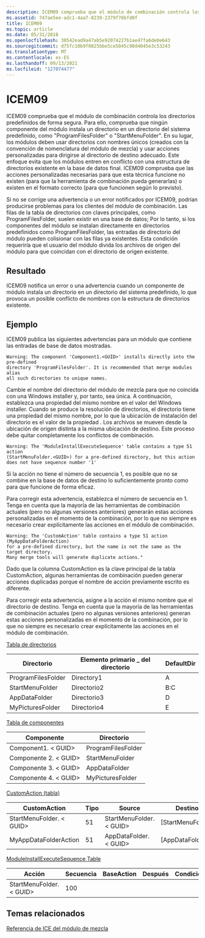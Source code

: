 ```yaml
---
description: ICEM09 comprueba que el módulo de combinación controla los directorios predefinidos de forma segura.
ms.assetid: 747ae5ee-adc1-4aa7-8239-2379f76bfd0f
title: ICEM09
ms.topic: article
ms.date: 05/31/2018
ms.openlocfilehash: 30542ead9a47ab5e92074227b1ae47fa6de0e643
ms.sourcegitcommit: d75fc10b9f0825bbe5ce5045c90d4045e3c53243
ms.translationtype: MT
ms.contentlocale: es-ES
ms.lasthandoff: 09/13/2021
ms.locfileid: "127074477"
---
```

# <a name="icem09"></a>ICEM09

ICEM09 comprueba que el módulo de combinación controla los directorios predefinidos de forma segura. Para ello, comprueba que ningún componente del módulo instala un directorio en un directorio del sistema predefinido, como "ProgramFilesFolder" o "StartMenuFolder". En su lugar, los módulos deben usar directorios con nombres únicos (creados con la convención de nomenclatura del módulo de mezcla) y usar acciones personalizadas para dirigirse al directorio de destino adecuado. Este enfoque evita que los módulos entren en conflicto con una estructura de directorios existente en la base de datos final. ICEM09 comprueba que las acciones personalizadas necesarias para que esta técnica funcione no existen (para que la herramienta de combinación pueda generarlas) o existen en el formato correcto (para que funcionen según lo previsto).

Si no se corrige una advertencia o un error notificados por ICEM09, podrían producirse problemas para los clientes del módulo de combinación. Las filas de la tabla de directorios con claves principales, como ProgramFilesFolder, suelen existir en una base de datos; Por lo tanto, si los componentes del módulo se instalan directamente en directorios predefinidos como ProgramFilesFolder, las entradas de directorio del módulo pueden colisionar con las filas ya existentes. Esta condición requeriría que el usuario del módulo divida los archivos de origen del módulo para que coincidan con el directorio de origen existente.

## <a name="result"></a>Resultado

ICEM09 notifica un error o una advertencia cuando un componente de módulo instala un directorio en un directorio del sistema predefinido, lo que provoca un posible conflicto de nombres con la estructura de directorios existente.

## <a name="example"></a>Ejemplo

ICEM09 publica las siguientes advertencias para un módulo que contiene las entradas de base de datos mostradas.

``` syntax
Warning: The component 'Component1.<GUID>' installs directly into the pre-defined 
directory 'ProgramFilesFolder'. It is recommended that merge modules alias 
all such directories to unique names.
```

Cambie el nombre del directorio del módulo de mezcla para que no coincida con una Windows installer y, por tanto, sea única. A continuación, establezca una propiedad del mismo nombre en el valor del Windows installer. Cuando se produce la resolución de directorios, el directorio tiene una propiedad del mismo nombre, por lo que la ubicación de instalación del directorio es el valor de la propiedad . Los archivos se mueven desde la ubicación de origen distinta a la misma ubicación de destino. Este proceso debe quitar completamente los conflictos de combinación.

``` syntax
Warning: The 'ModuleInstallExecuteSequence' table contains a type 51 action 
(StartMenuFolder.<GUID>) for a pre-defined directory, but this action 
does not have sequence number '1'
```

Si la acción no tiene el número de secuencia 1, es posible que no se combine en la base de datos de destino lo suficientemente pronto como para que funcione de forma eficaz.

Para corregir esta advertencia, establezca el número de secuencia en 1. Tenga en cuenta que la mayoría de las herramientas de combinación actuales (pero no algunas versiones anteriores) generarán estas acciones personalizadas en el momento de la combinación, por lo que no siempre es necesario crear explícitamente las acciones en el módulo de combinación.

``` syntax
Warning: The 'CustomAction' table contains a type 51 action (MyAppDataFolderAction) 
for a pre-defined directory, but the name is not the same as the target directory. 
Many merge tools will generate duplicate actions."
```

Dado que la columna CustomAction es la clave principal de la tabla CustomAction, algunas herramientas de combinación pueden generar acciones duplicadas porque el nombre de acción previamente escrito es diferente.

Para corregir esta advertencia, asigne a la acción el mismo nombre que el directorio de destino. Tenga en cuenta que la mayoría de las herramientas de combinación actuales (pero no algunas versiones anteriores) generan estas acciones personalizadas en el momento de la combinación, por lo que no siempre es necesario crear explícitamente las acciones en el módulo de combinación.

[Tabla de directorios](directory-table.md)



| Directorio          | Elemento primario \_ del directorio | DefaultDir |
|--------------------|-------------------|------------|
| ProgramFilesFolder | Directory1        | A          |
| StartMenuFolder    | Directorio2        | B:C        |
| AppDataFolder      | Directorio3        | D          |
| MyPicturesFolder   | Directorio4        | E          |



 

[Tabla de componentes](component-table.md)



| Componente               | Directorio          |
|-------------------------|--------------------|
| Component1. &lt; GUID&gt; | ProgramFilesFolder |
| Componente 2. &lt; GUID&gt; | StartMenuFolder    |
| Componente 3. &lt; GUID&gt; | AppDataFolder      |
| Componente 4. &lt; GUID&gt; | MyPicturesFolder   |



 

[CustomAction (tabla)](customaction-table.md)



| CustomAction                 | Tipo | Source                       | Destino              |
|------------------------------|------|------------------------------|---------------------|
| StartMenuFolder. &lt; GUID&gt; | 51   | StartMenuFolder. &lt; GUID&gt; | \[StartMenuFolder\] |
| MyAppDataFolderAction        | 51   | AppDataFolder. &lt; GUID&gt;   | \[AppDataFolder\]   |



 

[ModuleInstallExecuteSequence Table](moduleinstallexecutesequence-table.md)



| Acción                       | Secuencia | BaseAction | Después | Condición |
|------------------------------|----------|------------|-------|-----------|
| StartMenuFolder. &lt; GUID&gt; | 100      |            |       |           |



 

## <a name="related-topics"></a>Temas relacionados

<dl> <dt>

[Referencia de ICE del módulo de mezcla](merge-module-ice-reference.md)
</dt> </dl>

 

 




